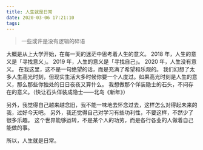 ```yaml
---
title: 人生就是日常
date: 2020-03-06 17:21:10
tags:
---
```


> 一些或许是没有逻辑的碎语

大概是从上大学开始，在每一天的迷茫中思考着人生的意义。
2018 年，人生的意义是「寻找意义」。
2019 年，人生的意义是「寻找自己」。
2020 年，人生没有意义。
在我这里，这不是一句绝望的话，而是充满了希望和乐观的。
我们幻想了太多人生高光时刻，但现实生活大多时候你要一个人度过。如果高光时刻是人生的意义，那么那些你独处的日日夜夜又算什么。
我想做那个佯装隐士的石头，不问存在的意义。（快让石头佯装成隐士——北岛《新年》）

另外，我觉得自己越来越念旧，我不能一味地去怀念过去，这样怎么对得起未来的我，过好今天吧。
另外，我还觉得自己对学习有些功利性，不要这样，不然少了很多乐趣。
这个世界能够运转，不是某个人的功劳，而是各行各业的人做着自己能做的事。

所以，人生就是日常。